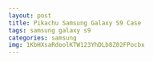 ```yaml
---
layout: post
title: Pikachu Samsung Galaxy S9 Case
tags: samsung galaxy s9
categories: samsung
img: 1KbHXsaRdoolKTW123YhDLb8Z02FPocbx
---
```

